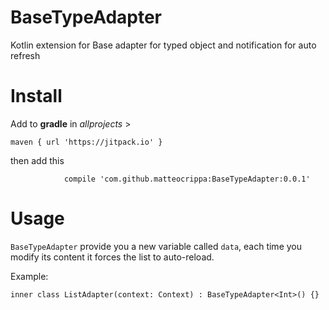 # BaseTypeAdapter

Kotlin extension for Base adapter for typed object and notification for auto refresh

# Install

Add to **gradle** in _allprojects_ > 

```
maven { url 'https://jitpack.io' }
```

then add this

```
	        compile 'com.github.matteocrippa:BaseTypeAdapter:0.0.1'
```

# Usage
`BaseTypeAdapter` provide you a new variable called `data`, each time you modify its content it forces the list to auto-reload.

Example:

```
inner class ListAdapter(context: Context) : BaseTypeAdapter<Int>() {}
```
